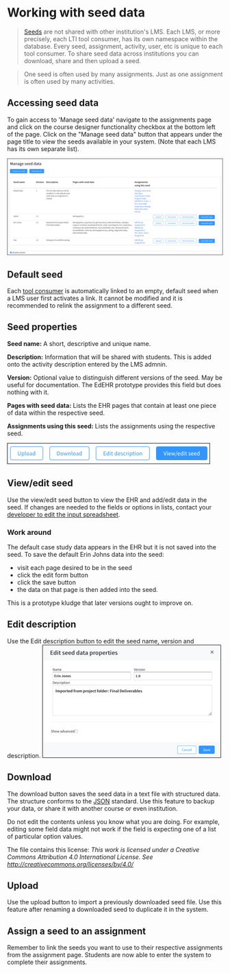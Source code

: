 # Working with seed data

> [Seeds](../shared/definitions.html#seed) are not shared with other institution's LMS. Each LMS, or more precisely, each LTI tool consumer, has its own namespace within the database. Every seed, assignment, activity, user, etc is unique to each tool consumer. To share seed data across institutions you can download, share and then upload a seed.


> One seed is often used by many assignments. Just as one assignment is often used by many activities.

## Accessing seed data

To gain access to 'Manage seed data' navigate to the assignments page and click on the course designer functionality checkbox at the bottom left of the page. Click on the "Manage seed data" button that appears under the page title to view the seeds available in your system. (Note that each LMS has its own separate list).

![1]

## Default seed

Each [tool consumer](../shared/definitions.html#tool-consumer) is automatically linked to an empty, default seed when a LMS user first activates a link. It cannot be modified and it is recommended to relink the assignment to a different seed.

## Seed properties

**Seed name:** A short, descriptive and unique name.

**Description:** Information that will be shared with students. This is added onto the activity description entered by the LMS admnin.

**Version:** Optional value to distinguish different versions of the seed. May be useful for documentation. The EdEHR prototype provides this field but does nothing with it. 

**Pages with seed data:** Lists the EHR pages that contain at least one piece of data within the respective seed.

**Assignments using this seed:** Lists the assignments using the respective seed.

![2] 

## View/edit seed

Use the view/edit seed button to view the EHR and add/edit data in the seed. If changes are needed to the fields or options in lists, contact your [developer to edit the input spreadsheet](../developer/inside-generator/#input-spreadsheet). 

### Work around

The default case study data appears in the EHR but it is not saved into the seed. To save the default Erin Johns data into the seed:
- visit each page desired to be in the seed
- click the edit form button 
- click the save button
- the data on that page is then added into the seed.

This is a prototype kludge that later versions ought to improve on.


## Edit description

Use the Edit description button to edit the seed name, version and description. 
![3]


## Download

The download button saves the seed data in a text file with structured data. The structure conforms to the [JSON](http://www.json.org/) standard. Use this feature to backup your data, or share it with another course or even institution. 

Do not edit the contents unless you know what you are doing. For example, editing some field data might not work if the field is expecting one of a list of particular option values.

The file contains this license: *This work is licensed under a Creative Commons Attribution 4.0 International License. See http://creativecommons.org/licenses/by/4.0/*
 
## Upload

Use the upload button to import a previously downloaded seed file. Use this feature after renaming a downloaded seed to duplicate it in the system.

## Assign a seed to an assignment

Remember to link the seeds you want to use to their respective assignments from the assignment page. Students are now able to enter the system to complete their assignments.


[1]: ../images/edehr-seed-list.png "EdEHR seed list"
[2]: ../images/edehr-seed-controls.png "Seed edit controls"
[3]: ../images/edehr-seed-edit-props.png "Edit seed properties"
